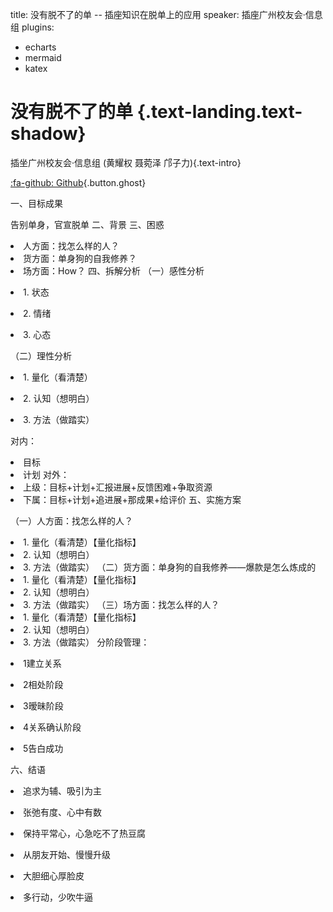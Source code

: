 title: 没有脱不了的单 -- 插座知识在脱单上的应用
speaker: 插座广州校友会·信息组
plugins:
- echarts
- mermaid
- katex

<slide class="bg-facebook aligncenter" image="https://source.unsplash.com/C1HhAQrbykQ/ .light">

# 没有脱不了的单 {.text-landing.text-shadow}

插坐广州校友会·信息组
(黄耀权 
聂菀泽 
邝子力){.text-intro}

[:fa-github: Github](https://github.com/kolinkuang/get-dating-ppt){.button.ghost}

<slide class="bg-facebook aligncenter" image="https://source.unsplash.com/n9WPPWiPPJw/ .light">
一、目标成果 <p>
告别单身，官宣脱单

<slide class="bg-facebook aligncenter" image="https://source.unsplash.com/n9WPPWiPPJw/ .light">
二、背景

<slide class="bg-facebook aligncenter" image="https://source.unsplash.com/n9WPPWiPPJw/ .light">
三、困惑 <p>
<li>人方面：找怎么样的人？ 
<li>货方面：单身狗的自我修养？ 
<li>场方面：How？

<slide class="bg-facebook aligncenter" image="https://source.unsplash.com/n9WPPWiPPJw/ .light">
四、拆解分析

<slide class="bg-facebook aligncenter" image="https://source.unsplash.com/n9WPPWiPPJw/ .light">
（一）感性分析 <p>
<li>1. 状态 <p>
<li>2. 情绪 <p>
<li>3. 心态 <p>

<slide class="bg-facebook aligncenter" image="https://source.unsplash.com/n9WPPWiPPJw/ .light">
（二）理性分析 <p>
<li>1. 量化（看清楚）<p>
<li>2. 认知（想明白）<p>
<li>3. 方法（做踏实）<p>

<slide class="bg-facebook aligncenter" image="https://source.unsplash.com/n9WPPWiPPJw/ .light">
对内：
<li>目标
<li>计划

<slide class="bg-facebook aligncenter" image="https://source.unsplash.com/n9WPPWiPPJw/ .light">
对外：
<li>上级：目标+计划+汇报进展+反馈困难+争取资源
<li>下属：目标+计划+追进展+那成果+给评价

<slide class="bg-facebook aligncenter" image="https://source.unsplash.com/n9WPPWiPPJw/ .light">
五、实施方案 <p>

<slide class="bg-facebook aligncenter" image="https://source.unsplash.com/n9WPPWiPPJw/ .light">
（一）人方面：找怎么样的人？ 

<slide class="bg-facebook aligncenter" image="https://source.unsplash.com/n9WPPWiPPJw/ .light">
<li>1. 量化（看清楚）【量化指标】
<li>2. 认知（想明白）
<li>3. 方法（做踏实）

<slide class="bg-facebook aligncenter" image="https://source.unsplash.com/n9WPPWiPPJw/ .light">
（二）货方面：单身狗的自我修养——爆款是怎么炼成的 

<slide class="bg-facebook aligncenter" image="https://source.unsplash.com/n9WPPWiPPJw/ .light">
<li>1. 量化（看清楚）【量化指标】
<li>2. 认知（想明白）
<li>3. 方法（做踏实）

<slide class="bg-facebook aligncenter" image="https://source.unsplash.com/n9WPPWiPPJw/ .light">
（三）场方面：找怎么样的人？ 

<slide class="bg-facebook aligncenter" image="https://source.unsplash.com/n9WPPWiPPJw/ .light">
<li>1. 量化（看清楚）【量化指标】
<li>2. 认知（想明白）
<li>3. 方法（做踏实）

<slide class="bg-facebook aligncenter" image="https://source.unsplash.com/n9WPPWiPPJw/ .light">
分阶段管理：<p>
<li>1建立关系<p>
<li>2相处阶段<p>
<li>3暧昧阶段<p>
<li>4关系确认阶段<p>
<li>5告白成功<p>

<slide class="bg-facebook aligncenter" image="https://source.unsplash.com/n9WPPWiPPJw/ .light">
六、结语<p>
<li>追求为辅、吸引为主<p>
<li>张弛有度、心中有数<p>
<li>保持平常心，心急吃不了热豆腐<p>
<li>从朋友开始、慢慢升级<p>
<li>大胆细心厚脸皮<p>
<li>多行动，少吹牛逼<p>
